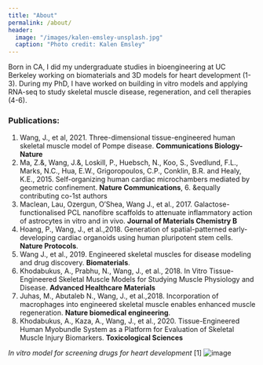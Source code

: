 ```yaml
---
title: "About"
permalink: /about/
header:
  image: "/images/kalen-emsley-unsplash.jpg"
  caption: "Photo credit: Kalen Emsley"
---
```


Born in CA, I did my undergraduate studies in bioengineering at UC Berkeley working on biomaterials and 3D models for heart development (1-3). During my PhD,
I have worked on building in vitro models and applying RNA-seq to study skeletal muscle disease, regeneration, and cell therapies (4-6).


### Publications:  
1. Wang, J., et al, 2021. Three-dimensional tissue-engineered human skeletal muscle model of Pompe disease. **Communications Biology- Nature**
2. Ma, Z.&, Wang, J.&, Loskill, P., Huebsch, N., Koo, S., Svedlund, F.L., Marks, N.C., Hua, E.W., Grigoropoulos, C.P., Conklin, B.R. and Healy, K.E., 2015. Self-organizing human cardiac microchambers mediated by geometric confinement. **Nature Communications**, 6. 		&equally contributing co-1st authors
3. Maclean, Lau, Ozergun, O’Shea, Wang J., et al., 2017. Galactose-functionalised PCL nanofibre scaffolds to attenuate inflammatory action of astrocytes in vitro and in vivo. **Journal of Materials Chemistry B**
4.	Hoang, P., Wang, J., et al.,2018. Generation of spatial-patterned early-developing cardiac organoids using human pluripotent stem cells. **Nature Protocols**. 
5. Wang J., et al., 2019. Engineered skeletal muscles for disease modeling and drug discovery. **Biomaterials**.
6.	Khodabukus, A., Prabhu, N., Wang, J., et al., 2018. In Vitro Tissue-Engineered Skeletal Muscle Models for Studying Muscle Physiology and Disease. **Advanced Healthcare Materials**
7. Juhas, M., Abutaleb N., Wang, J., et al.,2018. Incorporation of macrophages into engineered skeletal muscle enables enhanced muscle regeneration. **Nature biomedical engineering**.
8. Khodabukus, A., Kaza, A., Wang, J., et al., 2020. Tissue-Engineered Human Myobundle System as a Platform for Evaluation of Skeletal Muscle Injury Biomarkers. **Toxicological Sciences**

*In vitro model for screening drugs for heart development* [1]
![image](https://user-images.githubusercontent.com/46359281/75621097-589da000-5b5e-11ea-8c2d-883d79edd9e6.png)

